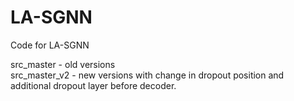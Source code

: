 # LA-SGNN
Code for LA-SGNN

src_master - old versions <br />
src_master_v2 - new versions with change in dropout position and additional dropout layer before decoder.

